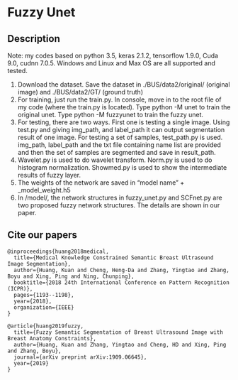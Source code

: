 # Fuzzy Unet

## Description 
<p>Note: my codes based on python 3.5, keras 2.1.2, tensorflow 1.9.0, Cuda 9.0, cudnn 7.0.5. Windows and Linux and Max OS are all supported and tested.</p>
<ol>
  <li>Download the dataset. Save the dataset in ./BUS/data2/original/ (original image) and ./BUS/data2/GT/ (ground truth)</li>
  <li>For training, just run the train.py. In console, move in to the root file of my code (where the train.py is located). Type python -M unet to train the original unet. Type python -M fuzzyunet to train the fuzzy unet.</li>
  <li>For testing, there are two ways. First one is testing a single image. Using test.py and giving img_path, and label_path it can output segmentation result of one image. For testing a set of samples, test_path.py is used. img_path, label_path and the txt file containing name list are provided and then the set of samples are segmented and save in result_path.</li>
  <li>Wavelet.py is used to do wavelet transform. Norm.py is used to do histogram normalization. Showmed.py is used to show the intermediate results of fuzzy layer.</li>
  <li>The weights of the network are saved in “model name” + _model_weight.h5</li>
  <li>In /model/, the network structures in fuzzy_unet.py and SCFnet.py are two proposed fuzzy network structures. The details are shown in our paper.</li>
</ol>

## Cite our papers 
  
    @inproceedings{huang2018medical,
      title={Medical Knowledge Constrained Semantic Breast Ultrasound Image Segmentation},
      author={Huang, Kuan and Cheng, Heng-Da and Zhang, Yingtao and Zhang, Boyu and Xing, Ping and Ning, Chunping},
      booktitle={2018 24th International Conference on Pattern Recognition (ICPR)},
      pages={1193--1198},
      year={2018},
      organization={IEEE}
    }
    
    @article{huang2019fuzzy,
      title={Fuzzy Semantic Segmentation of Breast Ultrasound Image with Breast Anatomy Constraints},
      author={Huang, Kuan and Zhang, Yingtao and Cheng, HD and Xing, Ping and Zhang, Boyu},
      journal={arXiv preprint arXiv:1909.06645},
      year={2019}
    }
